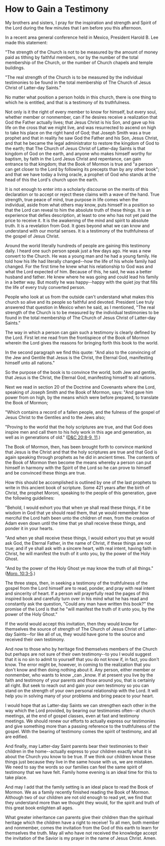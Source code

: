 # How to Gain a Testimony

My brothers and sisters, I pray for the inspiration and strength and Spirit of
the Lord during the few minutes that I am before you this afternoon.

In a recent area general conference held in Mexico, President Harold B. Lee
made this statement:

"The strength of the Church is not to be measured by the amount of money paid
as tithing by faithful members, nor by the number of the total membership of
the Church, or the number of Church chapels and temple buildings.

"The real strength of the Church is to be measured by the individual
testimonies to be found in the total membership of The Church of Jesus Christ
of Latter-day Saints."

No matter what position a person holds in this church, there is one thing to
which he is entitled, and that is a testimony of its truthfulness.

Not only is it the right of every member to know for himself, but every soul,
whether member or nonmember, can if he desires receive a realization that God
the Father actually lives; that Jesus Christ is his Son, and gave up his life
on the cross that we might live, and was resurrected to ascend on high to take
his place on the right hand of God; that Joseph Smith was a true prophet and
that in reality he saw God the Father and his Son, Jesus Christ, and that he
became the legal administrator to restore the kingdom of God to the earth;
that The Church of Jesus Christ of Latter-day Saints is that kingdom of God on
the earth, and anyone who makes himself worthy for baptism, by faith in the
Lord Jesus Christ and repentance, can gain entrance to that kingdom; that the
Book of Mormon is true and "a person can get closer to the Lord by following
its precepts than by any other book"; and that we have today a living oracle,
a prophet of God who stands at the head of this the Lord's church upon the
earth.

It is not enough to enter into a scholarly discourse on the merits of this
declaration or to accept or reject these claims with a wave of the hand. True
strength, true peace of mind, true purpose in life comes when the individual,
aside from what others may know, puts himself in a position so that the Lord
can reveal to him the absolute truth of these things. It is an experience that
defies description, at least to one who has not yet paid the price to receive
it. It is the awakening of the mind and spirit to absolute truth. It is a
revelation from God. It goes beyond what we can know and understand with our
mortal senses. It is a testimony of the truthfulness of the gospel of Jesus
Christ.

Around the world literally hundreds of people are gaining this testimony
daily. I heard one such person speak just a few days ago. He was a new convert
to the Church. He was a young man and he had a young family. He told how his
life had literally changed--how the life of his whole family had changed. For
the first time he knew what his relationship to God was and what the Lord
expected of him. Because of this, he said, he was a better husband and father.
He knew where he was going and could lead his family in a better way. But
mostly he was happy--happy with the quiet joy that fills the life of every
truly converted person.

People who look at us from the outside can't understand what makes this church
so alive and its people so faithful and devoted. President Lee truly answered
that question in Mexico when he said, as I mentioned, "The real strength of
the Church is to be measured by the individual testimonies to be found in the
total membership of The Church of Jesus Christ of Latter-day Saints."

The way in which a person can gain such a testimony is clearly defined by the
Lord. First let me read from the frontispiece of the Book of Mormon wherein
the Lord gives the reasons for bringing forth this book to the world.

In the second paragraph we find this quote: "And also to the convincing of the
Jew and Gentile that Jesus is the Christ, the Eternal God, manifesting himself
unto all nations."

So the purpose of the book is to convince the world, both Jew and gentile,
that Jesus is the Christ, the Eternal God, manifesting himself to all nations.

Next we read in section 20 of the Doctrine and Covenants where the Lord,
speaking of Joseph Smith and the Book of Mormon, says: "And gave him power
from on high, by the means which were before prepared, to translate the Book
of Mormon;

"Which contains a record of a fallen people, and the fulness of the gospel of
Jesus Christ to the Gentiles and to the Jews also;

"Proving to the world that the holy scriptures are true, and that God does
inspire men and call them to his holy work in this age and generation, as well
as in generations of old." ([D&amp;C 20:8-9,
11](https://www.lds.org/scriptures/dc-testament/dc/20.8-9%2C11?lang=eng#7).)

The Book of Mormon, then, has been brought forth to convince mankind that
Jesus is the Christ and that the holy scriptures are true and that God is
again speaking through prophets as he did in ancient times. The contents of
the Book of Mormon then become the means whereby a person can put himself in
harmony with the Spirit of the Lord so he can prove to himself and be
convinced these things are true.

How this should be accomplished is outlined by one of the last prophets to
write in this ancient book of scripture. Some 421 years after the birth of
Christ, the prophet Moroni, speaking to the people of this generation, gave
the following guidelines:

"Behold, I would exhort you that when ye shall read these things, if it be
wisdom in God that ye should read them, that ye would remember how merciful
the Lord hath been unto the children of men, from the creation of Adam even
down until the time that ye shall receive these things, and ponder it in your
hearts.

"And when ye shall receive these things, I would exhort you that ye would ask
God, the Eternal Father, in the name of Christ, if these things are not true;
and if ye shall ask with a sincere heart, with real intent, having faith in
Christ, he will manifest the truth of it unto you, by the power of the Holy
Ghost.

"And by the power of the Holy Ghost ye may know the truth of all things."
([Moro. 10:3-5](https://www.lds.org/scriptures/bofm/moro/10.3-5?lang=eng#2).)

The three steps, then, in seeking a testimony of the truthfulness of the
gospel from the Lord himself are to read, ponder, and pray with real intent
and sincerity of heart. If a person will prayerfully read the pages of this
inspired book and carefully turn over in his mind what he has read and
constantly ask the question, "Could any man have written this book?" the
promise of the Lord is that he "will manifest the truth of it unto you, by the
power of the Holy Ghost."

If the world would accept this invitation, then they would know for themselves
the source of strength of The Church of Jesus Christ of Latter-day Saints--for
like all of us, they would have gone to the source and received their own
testimony.

And now to those who by heritage find themselves members of the Church but
perhaps are not sure of their own testimony--to you I would suggest that it is
no sin to admit to yourself that you do not know if, in fact, you don't know.
The error might be, however, in coming to the realization that you don't know
and then doing nothing about it. Any person, either member or nonmember, who
wants to know _can _know. If at present you live by the faith and testimony of
your parents and those around you, that is certainly all right. But seek to
reach out and gain your own testimony so you can stand on the strength of your
own personal relationship with the Lord. It will help you in solving many of
your problems and bring peace to your heart.

I would hope that as Latter-day Saints we can strengthen each other in the way
which the Lord provided, by bearing our testimonies often--at church meetings,
at the end of gospel classes, even at fast and testimony meetings. We should
renew our efforts to actually express our testimonies and give something more
than a passing reference to the truthfulness of the gospel. With the bearing
of testimony comes the spirit of testimony, and all are edified.

And finally, may Latter-day Saint parents bear their testimonies to their
children in the home--actually express to your children exactly what it is
about the Church you know to be true. If we think our children know these
things just because they live in the same house with us, we are mistaken. We
need to say the words so our families can feel the same spirit of testimony
that we have felt. Family home evening is an ideal time for this to take
place.

And may I add that the family setting is an ideal place to read the Book of
Mormon. We as a family recently finished reading the Book of Mormon. Although
two of our children are not old enough to read yet, we find that they
understand more than we thought they would, for the spirit and truth of this
great book enlighten all ages.

What greater inheritance can parents give their children than the spiritual
heritage which the children have a right to receive! To all men, both member
and nonmember, comes the invitation from the God of this earth to learn for
themselves the truth. May all who have not received the knowledge accept the
invitation of the Savior is my prayer in the name of Jesus Christ. Amen.

